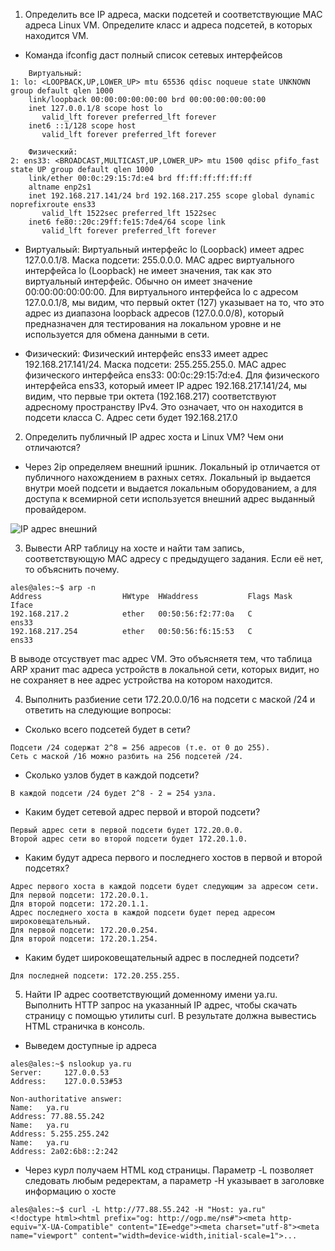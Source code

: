 1. Определить все IP адреса, маски подсетей и соответствующие MAC адреса Linux VM. Определите класс и адреса подсетей, в которых находится VM.

- Команда ifconfig даст полный список сетевых интерфейсов 
```console
    Виртуальный:
1: lo: <LOOPBACK,UP,LOWER_UP> mtu 65536 qdisc noqueue state UNKNOWN group default qlen 1000
    link/loopback 00:00:00:00:00:00 brd 00:00:00:00:00:00
    inet 127.0.0.1/8 scope host lo
       valid_lft forever preferred_lft forever
    inet6 ::1/128 scope host 
       valid_lft forever preferred_lft forever
       
    Физический:
2: ens33: <BROADCAST,MULTICAST,UP,LOWER_UP> mtu 1500 qdisc pfifo_fast state UP group default qlen 1000
    link/ether 00:0c:29:15:7d:e4 brd ff:ff:ff:ff:ff:ff
    altname enp2s1
    inet 192.168.217.141/24 brd 192.168.217.255 scope global dynamic noprefixroute ens33
       valid_lft 1522sec preferred_lft 1522sec
    inet6 fe80::20c:29ff:fe15:7de4/64 scope link 
       valid_lft forever preferred_lft forever

```
- Виртуальый:
Виртуальный интерфейс lo (Loopback) имеет адрес 127.0.0.1/8. 
Маска подсети: 255.0.0.0.
MAC адрес виртуального интерфейса lo (Loopback) не имеет значения, так как это виртуальный интерфейс. Обычно он имеет значение 00:00:00:00:00:00.
Для виртуального интерфейса lo с адресом 127.0.0.1/8, мы видим, что первый октет (127) указывает на то, что это адрес из диапазона loopback адресов (127.0.0.0/8), который предназначен для тестирования на локальном уровне и не используется для обмена данными в сети.

- Физический:
Физический интерфейс ens33 имеет адрес 192.168.217.141/24. 
Маска подсети: 255.255.255.0.
MAC адрес физического интерфейса ens33: 00:0c:29:15:7d:e4.
Для физического интерфейса ens33, который имеет IP адрес 192.168.217.141/24, мы видим, что первые три октета (192.168.217) соответствуют  адресному пространству IPv4. Это означает, что он находится в подсети класса C.
Адрес сети будет 192.168.217.0

2. Определить публичный IP адрес хоста и Linux VM? Чем они отличаются?

- Через 2ip определяем внешний ipшник. 
Локальный ip отличается от публичного нахождением в рахных сетях. Локальный ip выдается внутри моей подсети и выдается локальным оборудованием, а для доступа к всемирной сети используется внешний адрес выданный провайдером.

![IP адрес внешний](https://github.com/tms-dos21-onl/ales-litvinovich/assets/87812043/586acbfb-f9b3-43ac-b945-5a09842e406c)

3. Вывести ARP таблицу на хосте и найти там запись, соответствующую MAC адресу с предыдущего задания. Если её нет, то объяснить почему.
```console
ales@ales:~$ arp -n
Address                  HWtype  HWaddress           Flags Mask            Iface
192.168.217.2            ether   00:50:56:f2:77:0a   C                     ens33
192.168.217.254          ether   00:50:56:f6:15:53   C                     ens33
```
В выводе отсуствует mac адрес VM. Это объясняетя тем, что таблица ARP хранит mac адреса устройств в локальной сети, которых видит, но не сохраняет в нее адрес устройства на котором находится.

4. Выполнить разбиение сети 172.20.0.0/16 на подсети с маской /24 и ответить на следующие вопросы:

- Сколько всего подсетей будет в сети?
```console
Подсети /24 содержат 2^8 = 256 адресов (т.е. от 0 до 255).
Сеть с маской /16 можно разбить на 256 подсетей /24.
```
- Сколько узлов будет в каждой подсети?
```console
В каждой подсети /24 будет 2^8 - 2 = 254 узла.
```
- Каким будет сетевой адрес первой и второй подсети?
```console
Первый адрес сети в первой подсети будет 172.20.0.0.
Второй адрес сети во второй подсети будет 172.20.1.0.
```
- Каким будут адреса первого и последнего хостов в первой и второй подсетях?
```console
Адрес первого хоста в каждой подсети будет следующим за адресом сети.
Для первой подсети: 172.20.0.1.
Для второй подсети: 172.20.1.1.
Адрес последнего хоста в каждой подсети будет перед адресом широковещательный.
Для первой подсети: 172.20.0.254.
Для второй подсети: 172.20.1.254.
```
- Каким будет широковещательный адрес в последней подсети?
```console
Для последней подсети: 172.20.255.255.
```
5. Найти IP адрес соответствующий доменному имени ya.ru. Выполнить HTTP запрос на указанный IP адрес, чтобы скачать страницу с помощью утилиты curl. В результате должна вывестись HTML страничка в консоль.

- Выведем доступные ip адреса
```console
ales@ales:~$ nslookup ya.ru
Server:		127.0.0.53
Address:	127.0.0.53#53

Non-authoritative answer:
Name:	ya.ru
Address: 77.88.55.242
Name:	ya.ru
Address: 5.255.255.242
Name:	ya.ru
Address: 2a02:6b8::2:242
```
- Через курл получаем HTML код страницы. Параметр -L позволяет следовать любым редеректам, а параметр  -H указывает в заголовке информацию о хосте
```console
ales@ales:~$ curl -L http://77.88.55.242 -H "Host: ya.ru"
<!doctype html><html prefix="og: http://ogp.me/ns#"><meta http-equiv="X-UA-Compatible" content="IE=edge"><meta charset="utf-8"><meta name="viewport" content="width=device-width,initial-scale=1">...
```
